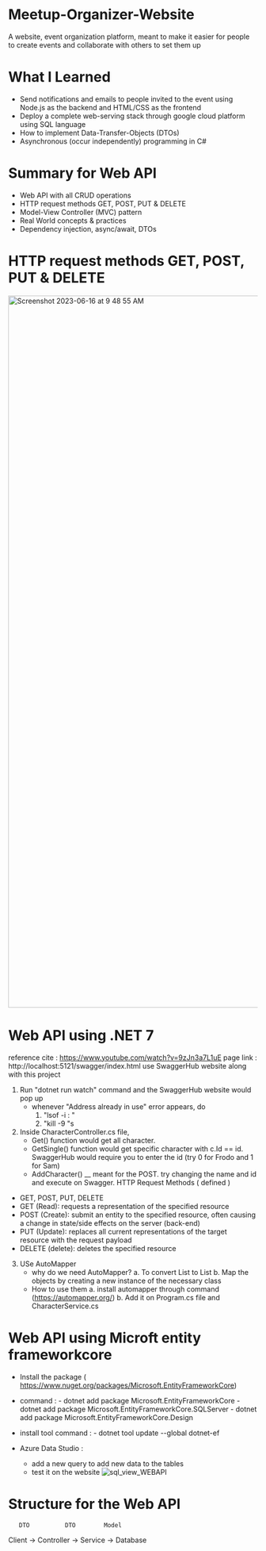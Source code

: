 # Meetup-Organizer-Website

A website, event organization platform, meant to make it easier for people to create events and collaborate with others to set them up

# What I Learned

* Send notifications and emails to people invited to the event using Node.js as the backend and HTML/CSS as the frontend
* Deploy a complete web-serving stack through google cloud platform using SQL language
* How to implement Data-Transfer-Objects (DTOs) 
* Asynchronous (occur independently) programming in C# 


# Summary for Web API 

* Web API with all CRUD operations
* HTTP request methods GET, POST, PUT & DELETE
* Model-View Controller (MVC) pattern 
* Real World concepts & practices 
* Dependency injection, async/await, DTOs 

# HTTP request methods GET, POST, PUT & DELETE
<img width="1436" alt="Screenshot 2023-06-16 at 9 48 55 AM" src="https://github.com/lkim3834/Meetup-Organizer-Website/assets/63019945/741bfeca-d4b7-41a7-ad2f-72c45c7401ed">

# Web API using .NET 7 
reference cite : https://www.youtube.com/watch?v=9zJn3a7L1uE 
page link : http://localhost:5121/swagger/index.html 
use SwaggerHub website along with this project 
1. Run "dotnet run watch" command and the SwaggerHub website would pop up 
    - whenever "Address already in use" error appears, do
        1. "lsof -i : <port number>"
        2. "kill -9 <process number>"s
2. Inside CharacterController.cs file, 
    - Get() function would get all character. 
    - GetSingle() function would get specific character with c.Id == id. SwaggerHub would require you to enter the id  (try 0 for Frodo and 1 for Sam)
    - AddCharacter() __ meant for the POST. try changing the name and id and execute on Swagger.
HTTP Request Methods ( defined )
- GET, POST, PUT, DELETE
- GET (Read): requests a representation of the specified resource
- POST (Create): submit an entity to the specified resource, often causing a change in state/side effects on the server (back-end)
- PUT (Update): replaces all current representations of the target resource with the request payload
- DELETE (delete): deletes the specified resource
3. USe AutoMapper 
    - why do we need AutoMapper?
        a. To convert List<Character> to List<GetCharacterDto>
        b. Map the objects by creating a new instance of the necessary class
    - How to use them 
        a. install automapper through command (https://automapper.org/)
        b. Add it on Program.cs file and CharacterService.cs

# Web API using Microft entity frameworkcore
* Install the package ( https://www.nuget.org/packages/Microsoft.EntityFrameworkCore)
* command : - dotnet add package Microsoft.EntityFrameworkCore
            - dotnet add package Microsoft.EntityFrameworkCore.SQLServer
            - dotnet add package Microsoft.EntityFrameworkCore.Design
* install tool command :
            - dotnet tool update --global dotnet-ef
* Azure Data Studio :

  - add a new query to add new data to the tables
  - test it on the website
 ![sql_view_WEBAPI](https://github.com/lkim3834/Meetup-Organizer-Website/assets/63019945/2a486b35-38f0-44a3-a558-3d37a35c407b)
 



# Structure for the Web API 

       DTO          DTO        Model  
Client -> Controller -> Service -> Database

